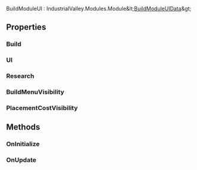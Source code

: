 <p class="title">BuildModuleUI<span> : IndustrialValley.Modules.Module&amp;lt;<a href="#/api/IndustrialValley.Modules.Build/BuildModuleUIData" title="BuildModuleUIData" class="inherit-link">BuildModuleUIData</a>&amp;gt;</span><p>

## Properties


### Build
<div><Declaration modifier="public &lt;a href=&quot;#/api/IndustrialValley.Modules.Build/BuildModule&quot; title=&quot;BuildModule&quot; class=&quot;inherit-link&quot;&gt;BuildModule&lt;/a&gt;" content=" <span>&lt;span class=&quot;property&quot;&gt;Build&lt;/span&gt; { &lt;span class=&quot;method&quot;&gt;get&lt;/span&gt;; }</span>"></Declaration></div>

### UI
<div><Declaration modifier="public &lt;a href=&quot;#/api/IndustrialValley.Modules.GameUI/GameUIModule&quot; title=&quot;GameUIModule&quot; class=&quot;inherit-link&quot;&gt;GameUIModule&lt;/a&gt;" content=" <span>&lt;span class=&quot;property&quot;&gt;UI&lt;/span&gt; { &lt;span class=&quot;method&quot;&gt;get&lt;/span&gt;; }</span>"></Declaration></div>

### Research
<div><Declaration modifier="public &lt;a href=&quot;#/api/IndustrialValley.Modules.Research/ResearchModule&quot; title=&quot;ResearchModule&quot; class=&quot;inherit-link&quot;&gt;ResearchModule&lt;/a&gt;" content=" <span>&lt;span class=&quot;property&quot;&gt;Research&lt;/span&gt; { &lt;span class=&quot;method&quot;&gt;get&lt;/span&gt;; }</span>"></Declaration></div>

### BuildMenuVisibility
<div><Declaration modifier="public &lt;a href=&quot;https://docs.unity3d.com/6000.1/Documentation/ScriptReference/UIElements.StyleFloat.html&quot; title=&quot;StyleFloat&quot; class=&quot;inherit-link&quot;&gt;StyleFloat&lt;/a&gt;" content=" <span>&lt;span class=&quot;property&quot;&gt;BuildMenuVisibility&lt;/span&gt; { &lt;span class=&quot;method&quot;&gt;get&lt;/span&gt;; }</span>"></Declaration></div>

### PlacementCostVisibility
<div><Declaration modifier="public &lt;a href=&quot;https://docs.unity3d.com/6000.1/Documentation/ScriptReference/UIElements.StyleFloat.html&quot; title=&quot;StyleFloat&quot; class=&quot;inherit-link&quot;&gt;StyleFloat&lt;/a&gt;" content=" <span>&lt;span class=&quot;property&quot;&gt;PlacementCostVisibility&lt;/span&gt; { &lt;span class=&quot;method&quot;&gt;get&lt;/span&gt;; }</span>"></Declaration></div>

## Methods

### OnInitialize

<div><Declaration modifier="public override void" content=" <span>&lt;span class=&quot;method&quot;&gt;OnInitialize&lt;/span&gt;()</span>"></Declaration></div>

### OnUpdate

<div><Declaration modifier="public override void" content=" <span>&lt;span class=&quot;method&quot;&gt;OnUpdate&lt;/span&gt;()</span>"></Declaration></div>
